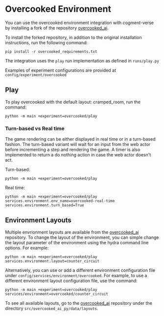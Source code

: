 # Overcooked Environment

You can use the overcooked environment integration with cogment-verse by installing a fork of the repository [overcooked_ai](git+https://github.com/wduguay-air/overcooked_ai.git).

To install the forked repository, in addition to the original installation instructions, run the following command:
```console
pip install -r overcooked_requirements.txt
```

The integration uses the `play` run implementation as defined in
`runs/play.py`

Examples of experiment configurations are provided at `config/experiment/overcooked`


## Play
To play overcooked with the default layout: cramped_room, run the command:
```console
python -m main +experiment=overcooked/play
```

### Turn-based vs Real time
The game rendering can be either displayed in real time or in a turn-based fashion. The turn-based variant will wait for an input from the web actor before incrementing a step and rendering the game. A timer is also implemented to return a do nothing action in case the web actor doesn't act.

Turn-based:
```console
python -m main +experiment=overcooked/play
```

Real time:
```console
python -m main +experiment=overcooked/play services.environment.env_name=overcooked-real-time services.environment.turn_based=True
```

## Environment Layouts
Multiple envrionment layouts are available from the [overcooked_ai](git+https://github.com/wduguay-air/overcooked_ai.git) repository. To change the layout of the environment, you can simple change the layout parameter of the environment using the hydra command line options. For example:

```console
python -m main +experiment=overcooked/play services.environment.layout=counter_circuit
```

Alternatively, you can use or add a different environment configuration file under `config/services/environment/overcooked`. For example, to use a different environment layout configuration file, use the command:
```console
python -m main +experiment=overcooked/play services/environment=overcooked/counter_circuit
```

To see all available layouts, go to the [overcooked_ai](git+https://github.com/wduguay-air/overcooked_ai.git) repository under the directory `src/overcooked_ai_py/data/layouts`.

